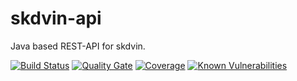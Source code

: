 # skdvin-api
Java based REST-API for skdvin.


[![Build Status](https://travis-ci.org/skyYaga/skdvin-backend.svg?branch=master)](https://travis-ci.org/skyYaga/skdvin-backend)
[![Quality Gate](https://sonarcloud.io/api/project_badges/measure?project=in.skdv%3Askdvin-backend&metric=alert_status)](https://sonarcloud.io/dashboard/index/in.skdv:skdvin-backend)
[![Coverage](https://sonarcloud.io/api/project_badges/measure?project=in.skdv%3Askdvin-backend&metric=coverage)](https://sonarcloud.io/dashboard/index/in.skdv:skdvin-backend)
[![Known Vulnerabilities](https://snyk.io/test/github/skyYaga/skdvin-backend/badge.svg)](https://snyk.io/test/github/skyYaga/skdvin-backend)
